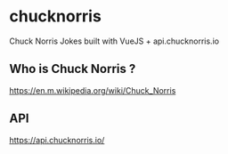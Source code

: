 # chucknorris
Chuck Norris Jokes built with VueJS + api.chucknorris.io

## Who is Chuck Norris ?
https://en.m.wikipedia.org/wiki/Chuck_Norris

## API
https://api.chucknorris.io/
